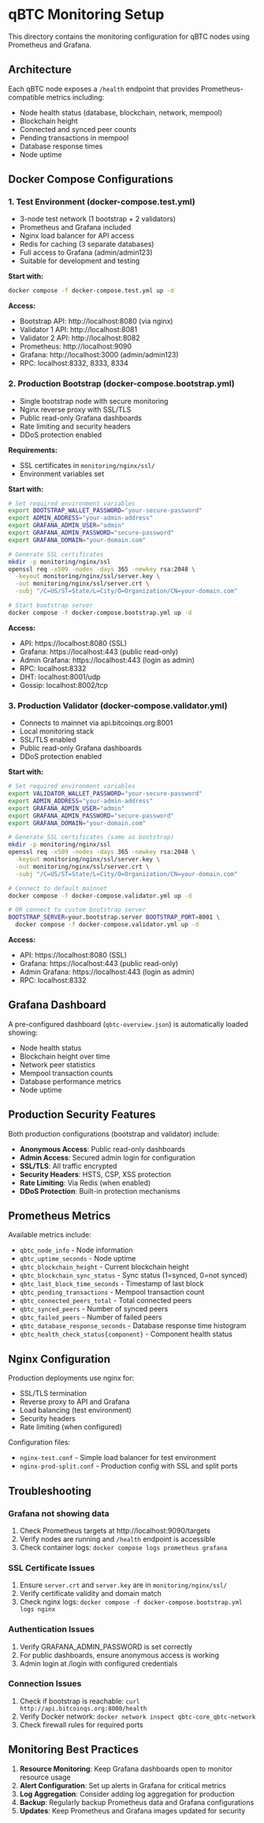 # qBTC Monitoring Setup

This directory contains the monitoring configuration for qBTC nodes using Prometheus and Grafana.

## Architecture

Each qBTC node exposes a `/health` endpoint that provides Prometheus-compatible metrics including:

- Node health status (database, blockchain, network, mempool)
- Blockchain height
- Connected and synced peer counts
- Pending transactions in mempool
- Database response times
- Node uptime

## Docker Compose Configurations

### 1. Test Environment (docker-compose.test.yml)

- 3-node test network (1 bootstrap + 2 validators)
- Prometheus and Grafana included
- Nginx load balancer for API access
- Redis for caching (3 separate databases)
- Full access to Grafana (admin/admin123)
- Suitable for development and testing

**Start with:**

```bash
docker compose -f docker-compose.test.yml up -d
```

**Access:**

- Bootstrap API: http://localhost:8080 (via nginx)
- Validator 1 API: http://localhost:8081
- Validator 2 API: http://localhost:8082
- Prometheus: http://localhost:9090
- Grafana: http://localhost:3000 (admin/admin123)
- RPC: localhost:8332, 8333, 8334

### 2. Production Bootstrap (docker-compose.bootstrap.yml)

- Single bootstrap node with secure monitoring
- Nginx reverse proxy with SSL/TLS
- Public read-only Grafana dashboards
- Rate limiting and security headers
- DDoS protection enabled

**Requirements:**

- SSL certificates in `monitoring/nginx/ssl/`
- Environment variables set

**Start with:**

```bash
# Set required environment variables
export BOOTSTRAP_WALLET_PASSWORD="your-secure-password"
export ADMIN_ADDRESS="your-admin-address"
export GRAFANA_ADMIN_USER="admin"
export GRAFANA_ADMIN_PASSWORD="secure-password"
export GRAFANA_DOMAIN="your-domain.com"

# Generate SSL certificates
mkdir -p monitoring/nginx/ssl
openssl req -x509 -nodes -days 365 -newkey rsa:2048 \
  -keyout monitoring/nginx/ssl/server.key \
  -out monitoring/nginx/ssl/server.crt \
  -subj "/C=US/ST=State/L=City/O=Organization/CN=your-domain.com"

# Start bootstrap server
docker compose -f docker-compose.bootstrap.yml up -d
```

**Access:**

- API: https://localhost:8080 (SSL)
- Grafana: https://localhost:443 (public read-only)
- Admin Grafana: https://localhost:443 (login as admin)
- RPC: localhost:8332
- DHT: localhost:8001/udp
- Gossip: localhost:8002/tcp

### 3. Production Validator (docker-compose.validator.yml)

- Connects to mainnet via api.bitcoinqs.org:8001
- Local monitoring stack
- SSL/TLS enabled
- Public read-only Grafana dashboards
- DDoS protection enabled

**Start with:**

```bash
# Set required environment variables
export VALIDATOR_WALLET_PASSWORD="your-secure-password"
export ADMIN_ADDRESS="your-admin-address"
export GRAFANA_ADMIN_USER="admin"
export GRAFANA_ADMIN_PASSWORD="secure-password"
export GRAFANA_DOMAIN="your-domain.com"

# Generate SSL certificates (same as bootstrap)
mkdir -p monitoring/nginx/ssl
openssl req -x509 -nodes -days 365 -newkey rsa:2048 \
  -keyout monitoring/nginx/ssl/server.key \
  -out monitoring/nginx/ssl/server.crt \
  -subj "/C=US/ST=State/L=City/O=Organization/CN=your-domain.com"

# Connect to default mainnet
docker compose -f docker-compose.validator.yml up -d

# OR connect to custom bootstrap server
BOOTSTRAP_SERVER=your.bootstrap.server BOOTSTRAP_PORT=8001 \
  docker compose -f docker-compose.validator.yml up -d
```

**Access:**

- API: https://localhost:8080 (SSL)
- Grafana: https://localhost:443 (public read-only)
- Admin Grafana: https://localhost:443 (login as admin)
- RPC: localhost:8332

## Grafana Dashboard

A pre-configured dashboard (`qbtc-overview.json`) is automatically loaded showing:

- Node health status
- Blockchain height over time
- Network peer statistics
- Mempool transaction counts
- Database performance metrics
- Node uptime

## Production Security Features

Both production configurations (bootstrap and validator) include:

- **Anonymous Access**: Public read-only dashboards
- **Admin Access**: Secured admin login for configuration
- **SSL/TLS**: All traffic encrypted
- **Security Headers**: HSTS, CSP, XSS protection
- **Rate Limiting**: Via Redis (when enabled)
- **DDoS Protection**: Built-in protection mechanisms

## Prometheus Metrics

Available metrics include:

- `qbtc_node_info` - Node information
- `qbtc_uptime_seconds` - Node uptime
- `qbtc_blockchain_height` - Current blockchain height
- `qbtc_blockchain_sync_status` - Sync status (1=synced, 0=not synced)
- `qbtc_last_block_time_seconds` - Timestamp of last block
- `qbtc_pending_transactions` - Mempool transaction count
- `qbtc_connected_peers_total` - Total connected peers
- `qbtc_synced_peers` - Number of synced peers
- `qbtc_failed_peers` - Number of failed peers
- `qbtc_database_response_seconds` - Database response time histogram
- `qbtc_health_check_status{component}` - Component health status

## Nginx Configuration

Production deployments use nginx for:

- SSL/TLS termination
- Reverse proxy to API and Grafana
- Load balancing (test environment)
- Security headers
- Rate limiting (when configured)

Configuration files:

- `nginx-test.conf` - Simple load balancer for test environment
- `nginx-prod-split.conf` - Production config with SSL and split ports

## Troubleshooting

### Grafana not showing data

1. Check Prometheus targets at http://localhost:9090/targets
2. Verify nodes are running and `/health` endpoint is accessible
3. Check container logs: `docker compose logs prometheus grafana`

### SSL Certificate Issues

1. Ensure `server.crt` and `server.key` are in `monitoring/nginx/ssl/`
2. Verify certificate validity and domain match
3. Check nginx logs: `docker compose -f docker-compose.bootstrap.yml logs nginx`

### Authentication Issues

1. Verify GRAFANA_ADMIN_PASSWORD is set correctly
2. For public dashboards, ensure anonymous access is working
3. Admin login at /login with configured credentials

### Connection Issues

1. Check if bootstrap is reachable: `curl http://api.bitcoinqs.org:8080/health`
2. Verify Docker network: `docker network inspect qbtc-core_qbtc-network`
3. Check firewall rules for required ports

## Monitoring Best Practices

1. **Resource Monitoring**: Keep Grafana dashboards open to monitor resource usage
2. **Alert Configuration**: Set up alerts in Grafana for critical metrics
3. **Log Aggregation**: Consider adding log aggregation for production
4. **Backup**: Regularly backup Prometheus data and Grafana configurations
5. **Updates**: Keep Prometheus and Grafana images updated for security
